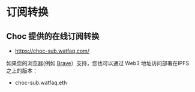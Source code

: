 # 订阅转换

## Choc 提供的在线订阅转换

* https://choc-sub.watfaq.com/

如果您的浏览器(例如 [Brave](https://brave.com/)）支持，您也可以通过 Web3 地址访问部署在IPFS 之上的版本：

* choc-sub.watfaq.eth
